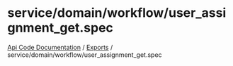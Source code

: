 # service/domain/workflow/user\_assignment\_get.spec
[Api Code Documentation](../README.md) / [Exports](../modules.md) / service/domain/workflow/user\_assignment\_get.spec
